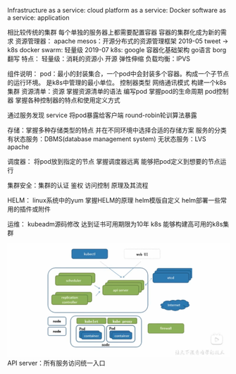 Infrastructure as a service: cloud
platform as a service: Docker
software as a service: application

相比较传统的集群
每个单独的服务器上都需要配置容器
容器的集群化成为新的需求
资源管理器：
apache mesos：开源分布式的资源管理框架 2019-05 tweet -> k8s
docker swarm: 轻量级 2019-07 
k8s: google 容器化基础架构 go语言 borg翻写
特点：
轻量级：消耗的资源小
开源
弹性伸缩
负载均衡：IPVS

组件说明：
pod：最小的封装集合，一个pod中会封装多个容器。构成一个子节点的运行环境。
是k8s中管理的最小单位。
控制器类型 
网络通讯模式
构建一个k8s集群
资源清单：资源 掌握资源清单的语法 编写pod 掌握pod的生命周期
pod控制器 掌握各种控制器的特点和使用定义方式

通过服务发现 service 将pod暴露给客户端 round-robin轮训算法暴露

存储：掌握多种存储类型的特点 并在不同环境中选择合适的存储方案
服务的分类
有状态服务：DBMS(database management system)
无状态服务：LVS apache

调度器： 将pod放到指定的节点
掌握调度器远离 能够把pod定义到想要的节点运行

集群安全：集群的认证 鉴权 访问控制 原理及其流程

HELM： linux系统中的yum 掌握HELM的原理 helm模版自定义 helm部署一些常用的插件或附件
 
运维：
kubeadm源码修改 达到证书可用期限为10年 
k8s 能够构建高可用的k8s集群

![k8s.png](image/k8s_architect.png)
API server：所有服务访问统一入口
